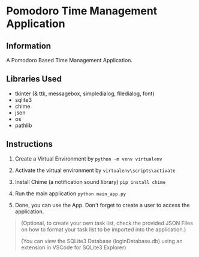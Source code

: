 # Pomodoro Time Management Application

## Information

A Pomodoro Based Time Management Application.

## Libraries Used
- tkinter (& ttk, messagebox, simpledialog, filedialog, font)
- sqlite3
- chime 
- json
- os
- pathlib

## Instructions

1. Create a Virtual Environment by `python -m venv virtualenv`

2. Activate the virtual environment by `virtualenv\scripts\activate`

3. Install Chime (a notification sound library) `pip install chime`

4. Run the main application `python main_app.py`

5. Done, you can use the App. Don't forget to create a user to access the application.

> (Optional, to create your own task list, check the provided JSON Files on how to format your task list to be imported into the application.)
> 
> (You can view the SQLite3 Database (loginDatabase.db) using an extension in VSCode for SQLite3 Explorer)


